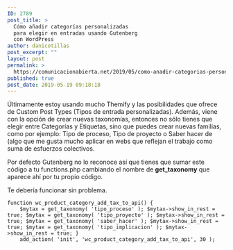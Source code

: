 ```yaml
---
ID: 2789
post_title: >
  Cómo añadir categorías personalizadas
  para elegir en entradas usando Gutenberg
  con WordPress
author: danicotillas
post_excerpt: ""
layout: post
permalink: >
  https://comunicacionabierta.net/2019/05/como-anadir-categorias-personalizadas-para-elegir-en-entradas-usando-gutenberg-con-wordpress/
published: true
post_date: 2019-05-19 09:18:18
---
```

<!-- wp:paragraph -->
<p>Últimamente estoy usando mucho Themify y las posibilidades que ofrece de Custom Post Types (Tipos de entrada personalizadas). Además, viene con la opción de crear nuevas taxonomías, entonces no sólo tienes que elegir entre Categorías y Etiquetas, sino que puedes crear nuevas familias, como por ejemplo: Tipo de proceso, Tipo de proyecto o Saber hacer de (algo que me gusta mucho aplicar en webs que reflejan el trabajo como suma de esfuerzos colectivos.</p>
<!-- /wp:paragraph -->

<!-- wp:paragraph -->
<p>Por defecto Gutenberg no lo reconoce así que tienes que sumar este código a tu functions.php cambiando el nombre de <strong>get_taxonomy</strong> que aparece ahí por tu propio código.</p>
<!-- /wp:paragraph -->

<!-- wp:paragraph -->
<p>Te debería funcionar sin problema.</p>
<!-- /wp:paragraph -->

<!-- wp:code -->
<pre class="wp-block-code"><code>function wc_product_category_add_tax_to_api() {
	$mytax = get_taxonomy( 'tipo_proceso' ); $mytax->show_in_rest = true; $mytax = get_taxonomy( 'tipo_proyecto' ); $mytax->show_in_rest = true; $mytax = get_taxonomy( 'saber_hacer' ); $mytax->show_in_rest = true; $mytax = get_taxonomy( 'tipo_implicacion' ); $mytax->show_in_rest = true; }
	add_action( 'init', 'wc_product_category_add_tax_to_api', 30 );</code></pre>
<!-- /wp:code -->